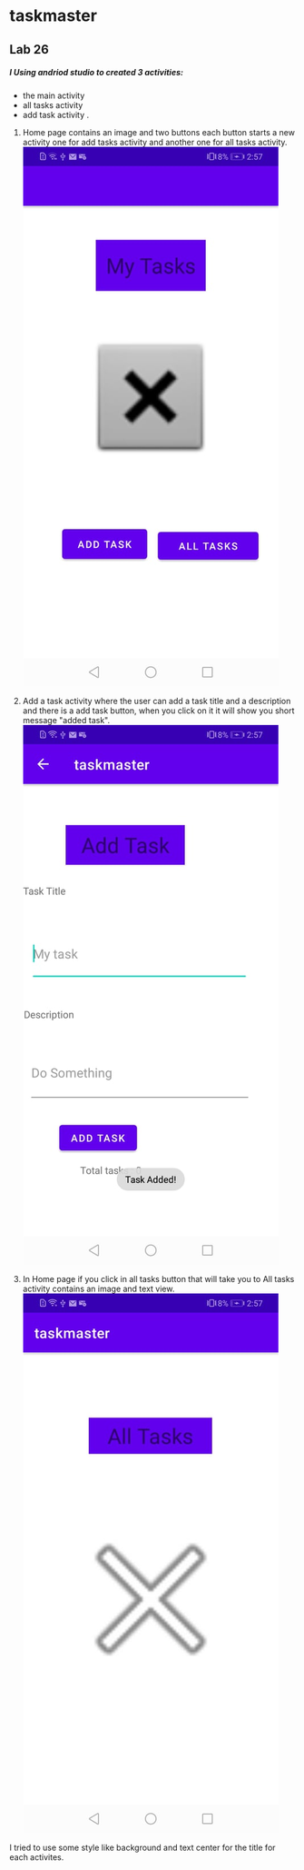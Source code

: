 # taskmaster
## Lab 26
##### I Using andriod studio to created 3 activities:
- the main activity
- all tasks activity 
- add task activity .

1. Home page contains an image and two buttons each button starts a new activity one for add tasks activity and another one for all tasks activity.
![Home](/screenshots\home.jpg)

2. Add a task activity where the user can add a task title and a description and there is a add task button, when you click on it it will show you short message "added task".
![Add](\screenshots\add.jpg)

3. In Home page if you click in all tasks button that will take you to All tasks activity contains an image and text view.
![All](/screenshots\all.jpg)

I tried to use some style like background and text center for the title for each activites.
